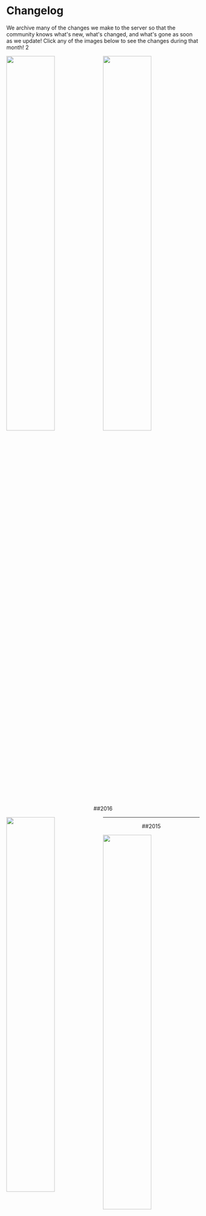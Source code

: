 ---
---
# Changelog

We archive many of the changes we make to the server so that the community knows what's new, what's changed, and what's gone as soon as we update! Click any of the images below to see the changes during that month! 2

<a href="{{site.baseurl}}/the-nether"><img class="changelog" style="float: left; max-width:464px; width: 50%;" src="{{site.baseurl}}/media/Worlds_Nether.jpg" /></a>

  <a href="{{site.baseurl}}/the-end"><img class="changelog" style="float: right; max-width:464px; width: 50%;" src="{{site.baseurl}}/media/Worlds_End.jpg" /></a>

___

<div style="text-align: center;" markdown="1">
##2016
</div>

<a href="https://docs.google.com/spreadsheets/d/10KEP6huoIN767tKY6uikXNoUYw2gwgbFl26b-TNojXA/edit?usp=sharing#gid=159036774"><img class="changelog" style="float: left; max-width:464px; width: 50%;" src="{{site.baseurl}}/media/2016_January.jpg" /></a>

___

<div style="text-align: center;" markdown="1">
##2015
</div>

<a href="https://docs.google.com/spreadsheets/d/10KEP6huoIN767tKY6uikXNoUYw2gwgbFl26b-TNojXA/edit?usp=sharing#gid=1977566826"><img class="changelog" style="float: left; max-width:464px; width: 50%;" src="{{site.baseurl}}/media/2015_January.jpg" /></a>
* [February]({{site.baseurl}}/cl/2015/2)
* [March]({{site.baseurl}}/cl/2015/3)
* [April]({{site.baseurl}}/cl/2015/4)
* May
* June
* July
* [August]({{site.baseurl}}/cl/2015/8)
* September
* [October]({{site.baseurl}}/cl/2015/10)
* [November]({{site.baseurl}}/cl/2015/11)
* [December]({{site.baseurl}}/cl/2015/12)

___

<div style="text-align: center;" markdown="1">
##2014
</div>

* [December]({{site.baseurl}}/cl/2014/12)
